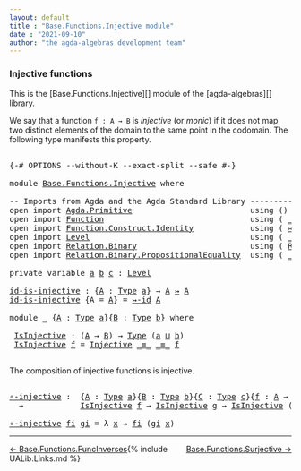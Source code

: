 ```yaml
---
layout: default
title : "Base.Functions.Injective module"
date : "2021-09-10"
author: "the agda-algebras development team"
---
```


### <a id="injective-functions">Injective functions</a>

This is the [Base.Functions.Injective][] module of the [agda-algebras][] library.

We say that a function `f : A → B` is *injective* (or *monic*) if it
does not map two distinct elements of the domain to the same point in
the codomain. The following type manifests this property.

<pre class="Agda">

<a id="485" class="Symbol">{-#</a> <a id="489" class="Keyword">OPTIONS</a> <a id="497" class="Pragma">--without-K</a> <a id="509" class="Pragma">--exact-split</a> <a id="523" class="Pragma">--safe</a> <a id="530" class="Symbol">#-}</a>

<a id="535" class="Keyword">module</a> <a id="542" href="Base.Functions.Injective.html" class="Module">Base.Functions.Injective</a> <a id="567" class="Keyword">where</a>

<a id="574" class="Comment">-- Imports from Agda and the Agda Standard Library -------------------------------</a>
<a id="657" class="Keyword">open</a> <a id="662" class="Keyword">import</a> <a id="669" href="Agda.Primitive.html" class="Module">Agda.Primitive</a>                         <a id="708" class="Keyword">using</a> <a id="714" class="Symbol">()</a> <a id="717" class="Keyword">renaming</a> <a id="726" class="Symbol">(</a> <a id="728" href="Agda.Primitive.html#388" class="Primitive">Set</a> <a id="732" class="Symbol">to</a> <a id="735" class="Primitive">Type</a> <a id="740" class="Symbol">)</a>
<a id="742" class="Keyword">open</a> <a id="747" class="Keyword">import</a> <a id="754" href="Function.html" class="Module">Function</a>                               <a id="793" class="Keyword">using</a> <a id="799" class="Symbol">(</a> <a id="801" href="Function.Bundles.html#12180" class="Function Operator">_↣_</a> <a id="805" class="Symbol">;</a>  <a id="808" href="Function.Base.html#1115" class="Function Operator">_∘_</a> <a id="812" class="Symbol">;</a> <a id="814" href="Function.Definitions.html#842" class="Function">Injective</a> <a id="824" class="Symbol">)</a>
<a id="826" class="Keyword">open</a> <a id="831" class="Keyword">import</a> <a id="838" href="Function.Construct.Identity.html" class="Module">Function.Construct.Identity</a>            <a id="877" class="Keyword">using</a> <a id="883" class="Symbol">(</a> <a id="885" href="Function.Construct.Identity.html#4131" class="Function">↣-id</a> <a id="890" class="Symbol">)</a>
<a id="892" class="Keyword">open</a> <a id="897" class="Keyword">import</a> <a id="904" href="Level.html" class="Module">Level</a>                                  <a id="943" class="Keyword">using</a> <a id="949" class="Symbol">(</a> <a id="951" href="Agda.Primitive.html#961" class="Primitive Operator">_⊔_</a> <a id="955" class="Symbol">;</a> <a id="957" href="Agda.Primitive.html#742" class="Postulate">Level</a> <a id="963" class="Symbol">)</a>
<a id="965" class="Keyword">open</a> <a id="970" class="Keyword">import</a> <a id="977" href="Relation.Binary.html" class="Module">Relation.Binary</a>                        <a id="1016" class="Keyword">using</a> <a id="1022" class="Symbol">(</a> <a id="1024" href="Relation.Binary.Core.html#896" class="Function">Rel</a> <a id="1028" class="Symbol">)</a>
<a id="1030" class="Keyword">open</a> <a id="1035" class="Keyword">import</a> <a id="1042" href="Relation.Binary.PropositionalEquality.html" class="Module">Relation.Binary.PropositionalEquality</a>  <a id="1081" class="Keyword">using</a> <a id="1087" class="Symbol">(</a> <a id="1089" href="Agda.Builtin.Equality.html#150" class="Datatype Operator">_≡_</a> <a id="1093" class="Symbol">;</a> <a id="1095" href="Agda.Builtin.Equality.html#207" class="InductiveConstructor">refl</a> <a id="1100" class="Symbol">)</a>

<a id="1103" class="Keyword">private</a> <a id="1111" class="Keyword">variable</a> <a id="1120" href="Base.Functions.Injective.html#1120" class="Generalizable">a</a> <a id="1122" href="Base.Functions.Injective.html#1122" class="Generalizable">b</a> <a id="1124" href="Base.Functions.Injective.html#1124" class="Generalizable">c</a> <a id="1126" class="Symbol">:</a> <a id="1128" href="Agda.Primitive.html#742" class="Postulate">Level</a>

<a id="id-is-injective"></a><a id="1135" href="Base.Functions.Injective.html#1135" class="Function">id-is-injective</a> <a id="1151" class="Symbol">:</a> <a id="1153" class="Symbol">{</a><a id="1154" href="Base.Functions.Injective.html#1154" class="Bound">A</a> <a id="1156" class="Symbol">:</a> <a id="1158" href="Base.Functions.Injective.html#735" class="Primitive">Type</a> <a id="1163" href="Base.Functions.Injective.html#1120" class="Generalizable">a</a><a id="1164" class="Symbol">}</a> <a id="1166" class="Symbol">→</a> <a id="1168" href="Base.Functions.Injective.html#1154" class="Bound">A</a> <a id="1170" href="Function.Bundles.html#12180" class="Function Operator">↣</a> <a id="1172" href="Base.Functions.Injective.html#1154" class="Bound">A</a>
<a id="1174" href="Base.Functions.Injective.html#1135" class="Function">id-is-injective</a> <a id="1190" class="Symbol">{</a><a id="1191" class="Argument">A</a> <a id="1193" class="Symbol">=</a> <a id="1195" href="Base.Functions.Injective.html#1195" class="Bound">A</a><a id="1196" class="Symbol">}</a> <a id="1198" class="Symbol">=</a> <a id="1200" href="Function.Construct.Identity.html#4131" class="Function">↣-id</a> <a id="1205" href="Base.Functions.Injective.html#1195" class="Bound">A</a>

<a id="1208" class="Keyword">module</a> <a id="1215" href="Base.Functions.Injective.html#1215" class="Module">_</a> <a id="1217" class="Symbol">{</a><a id="1218" href="Base.Functions.Injective.html#1218" class="Bound">A</a> <a id="1220" class="Symbol">:</a> <a id="1222" href="Base.Functions.Injective.html#735" class="Primitive">Type</a> <a id="1227" href="Base.Functions.Injective.html#1120" class="Generalizable">a</a><a id="1228" class="Symbol">}{</a><a id="1230" href="Base.Functions.Injective.html#1230" class="Bound">B</a> <a id="1232" class="Symbol">:</a> <a id="1234" href="Base.Functions.Injective.html#735" class="Primitive">Type</a> <a id="1239" href="Base.Functions.Injective.html#1122" class="Generalizable">b</a><a id="1240" class="Symbol">}</a> <a id="1242" class="Keyword">where</a>

 <a id="1250" href="Base.Functions.Injective.html#1250" class="Function">IsInjective</a> <a id="1262" class="Symbol">:</a> <a id="1264" class="Symbol">(</a><a id="1265" href="Base.Functions.Injective.html#1218" class="Bound">A</a> <a id="1267" class="Symbol">→</a> <a id="1269" href="Base.Functions.Injective.html#1230" class="Bound">B</a><a id="1270" class="Symbol">)</a> <a id="1272" class="Symbol">→</a> <a id="1274" href="Base.Functions.Injective.html#735" class="Primitive">Type</a> <a id="1279" class="Symbol">(</a><a id="1280" href="Base.Functions.Injective.html#1227" class="Bound">a</a> <a id="1282" href="Agda.Primitive.html#961" class="Primitive Operator">⊔</a> <a id="1284" href="Base.Functions.Injective.html#1239" class="Bound">b</a><a id="1285" class="Symbol">)</a>
 <a id="1288" href="Base.Functions.Injective.html#1250" class="Function">IsInjective</a> <a id="1300" href="Base.Functions.Injective.html#1300" class="Bound">f</a> <a id="1302" class="Symbol">=</a> <a id="1304" href="Function.Definitions.html#842" class="Function">Injective</a> <a id="1314" href="Agda.Builtin.Equality.html#150" class="Datatype Operator">_≡_</a> <a id="1318" href="Agda.Builtin.Equality.html#150" class="Datatype Operator">_≡_</a> <a id="1322" href="Base.Functions.Injective.html#1300" class="Bound">f</a>

</pre>

The composition of injective functions is injective.

<pre class="Agda">

<a id="∘-injective"></a><a id="1405" href="Base.Functions.Injective.html#1405" class="Function">∘-injective</a> <a id="1417" class="Symbol">:</a>  <a id="1420" class="Symbol">{</a><a id="1421" href="Base.Functions.Injective.html#1421" class="Bound">A</a> <a id="1423" class="Symbol">:</a> <a id="1425" href="Base.Functions.Injective.html#735" class="Primitive">Type</a> <a id="1430" href="Base.Functions.Injective.html#1120" class="Generalizable">a</a><a id="1431" class="Symbol">}{</a><a id="1433" href="Base.Functions.Injective.html#1433" class="Bound">B</a> <a id="1435" class="Symbol">:</a> <a id="1437" href="Base.Functions.Injective.html#735" class="Primitive">Type</a> <a id="1442" href="Base.Functions.Injective.html#1122" class="Generalizable">b</a><a id="1443" class="Symbol">}{</a><a id="1445" href="Base.Functions.Injective.html#1445" class="Bound">C</a> <a id="1447" class="Symbol">:</a> <a id="1449" href="Base.Functions.Injective.html#735" class="Primitive">Type</a> <a id="1454" href="Base.Functions.Injective.html#1124" class="Generalizable">c</a><a id="1455" class="Symbol">}{</a><a id="1457" href="Base.Functions.Injective.html#1457" class="Bound">f</a> <a id="1459" class="Symbol">:</a> <a id="1461" href="Base.Functions.Injective.html#1421" class="Bound">A</a> <a id="1463" class="Symbol">→</a> <a id="1465" href="Base.Functions.Injective.html#1433" class="Bound">B</a><a id="1466" class="Symbol">}{</a><a id="1468" href="Base.Functions.Injective.html#1468" class="Bound">g</a> <a id="1470" class="Symbol">:</a> <a id="1472" href="Base.Functions.Injective.html#1433" class="Bound">B</a> <a id="1474" class="Symbol">→</a> <a id="1476" href="Base.Functions.Injective.html#1445" class="Bound">C</a><a id="1477" class="Symbol">}</a>
  <a id="1481" class="Symbol">→</a>            <a id="1494" href="Base.Functions.Injective.html#1250" class="Function">IsInjective</a> <a id="1506" href="Base.Functions.Injective.html#1457" class="Bound">f</a> <a id="1508" class="Symbol">→</a> <a id="1510" href="Base.Functions.Injective.html#1250" class="Function">IsInjective</a> <a id="1522" href="Base.Functions.Injective.html#1468" class="Bound">g</a> <a id="1524" class="Symbol">→</a> <a id="1526" href="Base.Functions.Injective.html#1250" class="Function">IsInjective</a> <a id="1538" class="Symbol">(</a><a id="1539" href="Base.Functions.Injective.html#1468" class="Bound">g</a> <a id="1541" href="Function.Base.html#1115" class="Function Operator">∘</a> <a id="1543" href="Base.Functions.Injective.html#1457" class="Bound">f</a><a id="1544" class="Symbol">)</a>

<a id="1547" href="Base.Functions.Injective.html#1405" class="Function">∘-injective</a> <a id="1559" href="Base.Functions.Injective.html#1559" class="Bound">fi</a> <a id="1562" href="Base.Functions.Injective.html#1562" class="Bound">gi</a> <a id="1565" class="Symbol">=</a> <a id="1567" class="Symbol">λ</a> <a id="1569" href="Base.Functions.Injective.html#1569" class="Bound">x</a> <a id="1571" class="Symbol">→</a> <a id="1573" href="Base.Functions.Injective.html#1559" class="Bound">fi</a> <a id="1576" class="Symbol">(</a><a id="1577" href="Base.Functions.Injective.html#1562" class="Bound">gi</a> <a id="1580" href="Base.Functions.Injective.html#1569" class="Bound">x</a><a id="1581" class="Symbol">)</a>
</pre>

--------------------------------------

<span style="float:left;">[← Base.Functions.FuncInverses](Base.Functions.FuncInverses.html)</span>
<span style="float:right;">[Base.Functions.Surjective →](Base.Functions.Surjective.html)</span>

{% include UALib.Links.md %}


